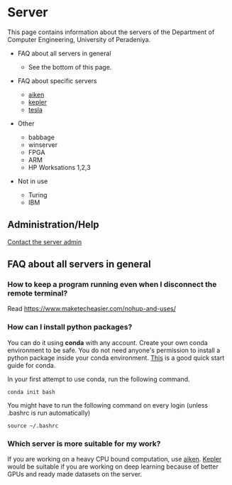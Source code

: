 # Server

This page contains information about the servers of the Department of Computer Engineering, University of Peradeniya.


* FAQ about all servers in general
	* See the bottom of this page.

* FAQ about specific servers
	* [aiken](./aiken/)
	* [kepler](./kepler/)
	* [tesla](./tesla/)

* Other
	* babbage
	* winserver
	* FPGA
	* ARM
	* HP Worksations 1,2,3


* Not in use 
	* Turing
	* IBM


## Administration/Help

[Contact the server admin](./admin/)

## FAQ about all servers in general

### How to keep a program running even when I disconnect the remote terminal?
Read https://www.maketecheasier.com/nohup-and-uses/

### How can I install python packages?

You can do it using **conda** with any account. Create your own conda environment to be safe. You do not need anyone's permission to install a python package inside your conda environment. [This](https://docs.conda.io/projects/conda/en/4.6.0/_downloads/52a95608c49671267e40c689e0bc00ca/conda-cheatsheet.pdf) is a good quick start guide for conda.
<!-- 2. **docker** with docker enabled accounts. -->

In your first attempt to use conda, run the following command.

```
conda init bash
```
You might have to run the following command on every login (unless .bashrc is run automatically)
```
source ~/.bashrc
```

### Which server is more suitable for my work?

If you are working on a heavy CPU bound computation, use [aiken](./aiken/). [Kepler](./kepler/) would be suitable if you are working on deep learning because of better GPUs and ready made datasets on the server.